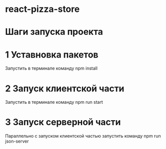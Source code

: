 # react-pizza-store

# Шаги запуска проекта
# 1 Уставновка пакетов
Запустить в терминале команду npm install

# 2 Запуск клиентской части
Запустить в терминале команду npm run start

# 3 Запуск серверной части
Параллельно с запуском клиентской частью запустить команду npm run json-server

